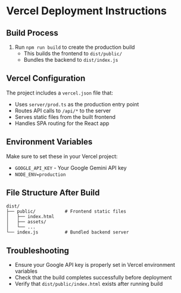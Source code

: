 # Vercel Deployment Instructions

## Build Process
1. Run `npm run build` to create the production build
   - This builds the frontend to `dist/public/`
   - Bundles the backend to `dist/index.js`

## Vercel Configuration
The project includes a `vercel.json` file that:
- Uses `server/prod.ts` as the production entry point
- Routes API calls to `/api/*` to the server
- Serves static files from the built frontend
- Handles SPA routing for the React app

## Environment Variables
Make sure to set these in your Vercel project:
- `GOOGLE_API_KEY` - Your Google Gemini API key
- `NODE_ENV=production`

## File Structure After Build
```
dist/
├── public/           # Frontend static files
│   ├── index.html
│   ├── assets/
│   └── ...
└── index.js          # Bundled backend server
```

## Troubleshooting
- Ensure your Google API key is properly set in Vercel environment variables
- Check that the build completes successfully before deployment
- Verify that `dist/public/index.html` exists after running build